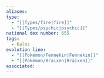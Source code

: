 ```yaml
---
aliases: 
type:
  - "[[Types/fire|fire]]"
  - "[[Types/psychic|psychic]]"
national dex number: 655
tags:
  - Kalos
evolution line:
  - "[[Pokémon/Fennekin|Fennekin]]"
  - "[[Pokémon/Braixen|Braixen]]"
associated: 
---
```

